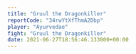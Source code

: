 ```yaml
---
title: "Gruul the Dragonkiller"
reportCode: "34rwYtXfThmA2Dbp"
player: "Ayurvedae"
fight: "Gruul the Dragonkiller"
date: 2021-06-27T18:56:46.133000+00:00
---
```

